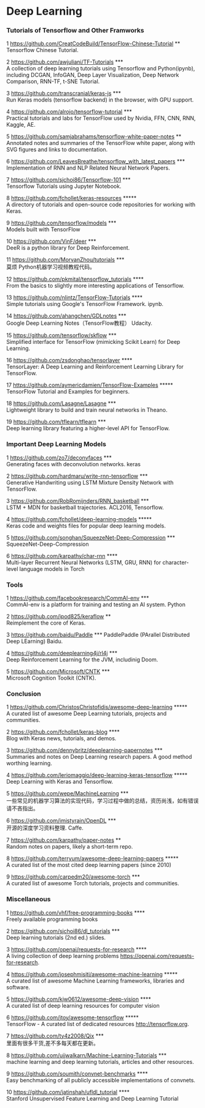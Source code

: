 # Deep Learning

### Tutorials of Tensorflow and Other Framworks 

1 https://github.com/CreatCodeBuild/TensorFlow-Chinese-Tutorial  **  
Tensorflow Chinese Tutorial. 

2 https://github.com/awjuliani/TF-Tutorials  ***  
A collection of deep learning tutorials using Tensorflow and Python(ipynb), including DCGAN, InfoGAN, Deep Layer Visualization, 
Deep Network Comparison, RNN-TF, t-SNE Tutorial.

3 https://github.com/transcranial/keras-js   ***  
Run Keras models (tensorflow backend) in the browser, with GPU support.

4 https://github.com/alrojo/tensorflow-tutorial ***  
Practical tutorials and labs for TensorFlow used by Nvidia, FFN, CNN, RNN, Kaggle, AE.

5 https://github.com/samjabrahams/tensorflow-white-paper-notes **  
Annotated notes and summaries of the TensorFlow white paper, along with SVG figures and links to documentation.

6 https://github.com/LeavesBreathe/tensorflow_with_latest_papers ***  
Implementation of RNN and NLP Related Neural Network Papers.

7 https://github.com/sjchoi86/Tensorflow-101 ***  
Tensorflow Tutorials using Jupyter Notebook.

8 https://github.com/fchollet/keras-resources *****  
A directory of tutorials and open-source code repositories for working with Keras.

9 https://github.com/tensorflow/models ***  
Models built with TensorFlow

10 https://github.com/VinF/deer ***  
DeeR is a python library for Deep Reinforcement. 

11 https://github.com/MorvanZhou/tutorials ***  
莫烦 Python机器学习视频教程代码。

12 https://github.com/pkmital/tensorflow_tutorials ****  
From the basics to slightly more interesting applications of Tensorflow.

13 https://github.com/nlintz/TensorFlow-Tutorials ****  
Simple tutorials using Google's TensorFlow Framework. ipynb.

14 https://github.com/ahangchen/GDLnotes ***  
Google Deep Learning Notes（TensorFlow教程） Udacity.

15 https://github.com/tensorflow/skflow ***  
Simplified interface for TensorFlow (mimicking Scikit Learn) for Deep Learning.

16 https://github.com/zsdonghao/tensorlayer ****  
TensorLayer: A Deep Learning and Reinforcement Learning Library for TensorFlow.

17 https://github.com/aymericdamien/TensorFlow-Examples *****  
TensorFlow Tutorial and Examples for beginners.

18 https://github.com/Lasagne/Lasagne ***  
Lightweight library to build and train neural networks in Theano.

19 https://github.com/tflearn/tflearn ***  
Deep learning library featuring a higher-level API for TensorFlow.


### Important Deep Learning Models
1 https://github.com/zo7/deconvfaces ***  
Generating faces with deconvolution networks. keras

2 https://github.com/hardmaru/write-rnn-tensorflow ***  
Generative Handwriting using LSTM Mixture Density Network with TensorFlow.

3 https://github.com/RobRomijnders/RNN_basketball ***  
LSTM + MDN for basketball trajectories. ACL2016, Tensorflow.

4 https://github.com/fchollet/deep-learning-models *****  
Keras code and weights files for popular deep learning models.

5 https://github.com/songhan/SqueezeNet-Deep-Compression ***  
SqueezeNet-Deep-Compression

6 https://github.com/karpathy/char-rnn ****  
Multi-layer Recurrent Neural Networks (LSTM, GRU, RNN) for character-level language models in Torch

### Tools
1 https://github.com/facebookresearch/CommAI-env ***  
CommAI-env is a platform for training and testing an AI system. Python

2 https://github.com/ipod825/keraflow **  
Reimplement the core of Keras.

3 https://github.com/baidu/Paddle ***
PaddlePaddle (PArallel Distributed Deep LEarning) Baidu.

4 https://github.com/deeplearning4j/rl4j ***  
Deep Reinforcement Learning for the JVM, includinig Doom.

5 https://github.com/Microsoft/CNTK ***  
Microsoft Cognition Toolkit (CNTK).

###  Conclusion

1 https://github.com/ChristosChristofidis/awesome-deep-learning *****  
A curated list of awesome Deep Learning tutorials, projects and communities.

2 https://github.com/fchollet/keras-blog ****  
Blog with Keras news, tutorials, and demos.

3 https://github.com/dennybritz/deeplearning-papernotes ***  
Summaries and notes on Deep Learning research papers. A good method worthing learning.

4 https://github.com/leriomaggio/deep-learning-keras-tensorflow *****  
Deep Learning with Keras and Tensorflow.

5 https://github.com/wepe/MachineLearning ***  
一些常见的机器学习算法的实现代码，学习过程中做的总结，资历尚浅，如有错误请不吝指出。

6 https://github.com/imistyrain/OpenDL ***  
开源的深度学习资料整理. Caffe.

7 https://github.com/karpathy/paper-notes **  
Random notes on papers, likely a short-term repo.

8 https://github.com/terryum/awesome-deep-learning-papers *****  
A curated list of the most cited deep learning papers (since 2010)

9 https://github.com/carpedm20/awesome-torch ***  
A curated list of awesome Torch tutorials, projects and communities.

### Miscellaneous
1 https://github.com/vhf/free-programming-books ****  
Freely available programming books

2 https://github.com/sjchoi86/dl_tutorials ***  
Deep learning tutorials (2nd ed.) slides.

3 https://github.com/openai/requests-for-research ****  
A living collection of deep learning problems https://openai.com/requests-for-research.

4 https://github.com/josephmisiti/awesome-machine-learning *****  
A curated list of awesome Machine Learning frameworks, libraries and software.

5 https://github.com/kjw0612/awesome-deep-vision ****  
A curated list of deep learning resources for computer vision

6 https://github.com/jtoy/awesome-tensorflow *****  
TensorFlow - A curated list of dedicated resources http://tensorflow.org.

7 https://github.com/ty4z2008/Qix ***  
里面有很多干货,差不多每天都在更新。

8 https://github.com/ujjwalkarn/Machine-Learning-Tutorials ***  
machine learning and deep learning tutorials, articles and other resources.

9 https://github.com/soumith/convnet-benchmarks ****  
Easy benchmarking of all publicly accessible implementations of convnets.

10 https://github.com/jatinshah/ufldl_tutorial ****  
Stanford Unsupervised Feature Learning and Deep Learning Tutorial
